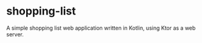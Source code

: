 # shopping-list
A simple shopping list web application written in Kotlin, using Ktor as a web server.
